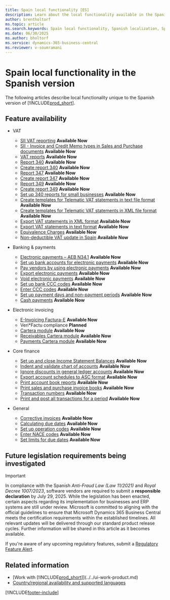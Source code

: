 ```yaml
---
title: Spain local functionality [ES]
description: Learn about the local functionality available in the Spanish version of Business Central.
author: brentholtorf
ms.topic: article
ms.search.keywords: Spain local functionality, Spanish localization, Spanish version
ms.date: 06/30/2025
ms.author: bholtorf
ms.service: dynamics-365-business-central
ms.reviewer: v-soumramani
---
```


# Spain local functionality in the Spanish version

The following articles describe local functionality unique to the Spanish version of [!INCLUDE[prod_short](../../includes/prod_short.md)].  

## Feature availability

- VAT  
  - [SII VAT reporting](sii-setup.md) **Available Now**
  - [SII - Invoice and Credit Memo types in Sales and Purchase documents](SII-invoice-types-sales-purchase-documents.md) **Available Now**
  - [VAT reports](vat-reports.md) **Available Now**
  - [Report 340](report-340.md) **Available Now**  
  - [Create report 340](how-to-create-report-340.md) **Available Now**  
  - [Report 347](report-347.md) **Available Now**  
  - [Create report 347](how-to-create-report-347.md) **Available Now**  
  - [Report 349](report-349.md) **Available Now**  
  - [Create report 349](how-to-create-report-349.md) **Available Now**  
  - [Set up 340 reports for small businesses](how-to-set-up-340-reports-for-small-businesses.md) **Available Now**
  - [Create templates for Telematic VAT statements in text file format](how-to-create-templates-for-telematic-vat-statements-in-text-file-format.md) **Available Now**
  - [Create templates for Telematic VAT statements in XML file format](how-to-create-templates-for-telematic-vat-statements-in-xml-file-format.md) **Available Now**
  - [Export VAT statements in XML format](how-to-export-vat-statements-in-xml-format.md) **Available Now**  
  - [Export VAT statements in text format](how-to-export-vat-statements-in-text-format.md) **Available Now**
  - [Equivalence Charges](equivalence-charges-ec-.md) **Available Now**
  - [Non-deductible VAT update in Spain](../../finance-setup-nondeductible-vat.md) **Available Now**

- Banking & payments  
  - [Electronic payments – AEB N34.1](electronic-payments-aeb-n341.md) **Available Now**
  - [Set up bank accounts for electronic payments](how-to-set-up-bank-accounts-for-electronic-payments.md) **Available Now**
  - [Pay vendors by using electronic payments](how-to-pay-vendors-by-using-electronic-payments.md) **Available Now**
  - [Export electronic payments](how-to-export-electronic-payments.md) **Available Now**
  - [Void electronic payments](how-to-void-electronic-payments.md) **Available Now**
  - [Set up bank CCC codes](how-to-set-up-bank-ccc-codes.md) **Available Now**
  - [Enter CCC codes](how-to-enter-ccc-codes.md) **Available Now**
  - [Set up payment days and non-payment periods](how-to-set-up-payment-days-and-non-payment-periods.md) **Available Now**
  - [Cash payments](payments-in-cash.md) **Available Now**

- Electronic invoicing
  - [E-Invoicing Factura-E](spain-einvoicing.md) **Available Now**
  - Veri*Factu compliance **Planned**
  - [Cartera module](cartera-module.md) **Available Now**
  - [Receivables Cartera module](receivables-cartera-module.md) **Available Now**
  - [Payments Cartera module](payments-cartera-module.md) **Available Now**

- Core finance
  - [Set up and close Income Statement Balances](how-to-set-up-and-close-income-statement-balances.md) **Available Now**
  - [Indent and validate chart of accounts](how-to-indent-and-validate-chart-of-accounts.md) **Available Now**
  - [Ignore discounts in general ledger accounts](how-to-ignore-discounts-in-general-ledger-accounts.md) **Available Now**
  - [Export account schedules to ASC format](how-to-export-account-schedules-to-asc-format.md) **Available Now**
  - [Print account book reports](how-to-print-account-book-reports.md) **Available Now**
  - [Print sales and purchase invoice books](how-to-print-sales-and-purchase-invoice-books.md) **Available Now**  
  - [Transaction numbers](transaction-numbers.md) **Available Now**
  - [Print and post all transactions for a period](how-to-post-and-print-all-transactions-for-a-period.md) **Available Now**

- General
  - [Corrective invoices](corrective-invoices.md) **Available Now**
  - [Calculating due dates](calculating-due-dates.md) **Available Now**
  - [Set up operation codes](how-to-set-up-operation-codes.md) **Available Now**
  - [Enter NACE codes](how-to-enter-nace-codes.md) **Available Now**
  - [Set limits for due dates](how-to-set-limits-for-due-dates.md) **Available Now**

## Future legislation requirements being investigated

> [!IMPORTANT]
> In compliance with the Spanish _Anti-Fraud Law (Law 11/2021)_ and _Royal Decree 1007/2023_, software vendors are required to submit a **responsible declaration** by July 29, 2025. While the legislation has been enacted, certain aspects regarding its implementation for businesses and ERP systems are still under review. Microsoft is committed to aligning with the official guidelines to ensure that Microsoft Dynamics 365 Business Central meets the certification requirements within the established timelines. All relevant updates will be delivered through our standard product release cycles. Further information will be shared in this article as it becomes available.

If you're aware of any upcoming regulatory features, submit a [Regulatory Feature Alert](https://forms.office.com/pages/responsepage.aspx?id=v4j5cvGGr0GRqy180BHbRwkeauYiJKZOpJ0CtKuVmJlURURaMlQ4Rk05UFY4NkVEOTA0MUU5WThXSC4u).

## Related information

- [Work with [!INCLUDE[prod_short](../../includes/prod_short.md)]](../../ui-work-product.md)    
- [Country/regional availability and supported languages](/dynamics365/business-central/dev-itpro/compliance/apptest-countries-and-translations)  

[!INCLUDE[footer-include](../../includes/footer-banner.md)]
